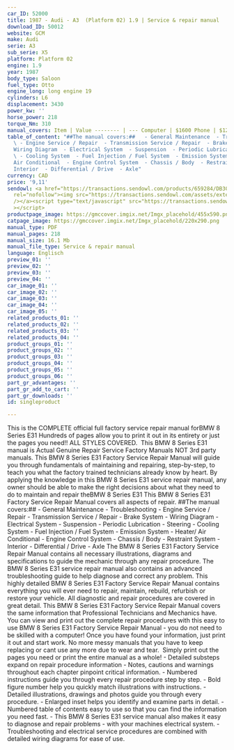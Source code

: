 ```yaml
---
car_ID: 52000
title: 1987 - Audi - A3  (Platform 02) 1.9 | Service & repair manual
download_ID: 50012
website: GCM
make: Audi
serie: A3
sub_serie: X5
platform: Platform 02
engine: 1.9
year: 1987
body_type: Saloon
fuel_type: Otto
engine_long: long engine 19
cylinders: L6
displacement: 3430
power_kw: ''
horse_power: 218
torque_Nm: 310
manual_covers: Item | Value -------- | --- Computer | $1600 Phone | $12 Pipe | $19
table_of_content: "##The manual covers:##   - General Maintenance  - Troubleshooting
  \ - Engine Service / Repair  - Transmission Service / Repair  - Brake System  -
  Wiring Diagram  - Electrical System  - Suspension  - Periodic Lubrication  - Steering
  \ - Cooling System  - Fuel Injection / Fuel System  - Emission System  - Heater/
  Air Conditional  - Engine Control System  - Chassis / Body  - Restraint System  -
  Interior  - Differential / Drive  - Axle"
currency: CAD
price: '9,11'
sendowl: <a href="https://transactions.sendowl.com/products/659284/DB30BBE0/add_to_cart"
  rel="nofollow"><img src="https://transactions.sendowl.com/assets/external/add-to-cart.png"
  /></a><script type="text/javascript" src="https://transactions.sendowl.com/assets/sendowl.js"
  ></script>
productpage_image: https://gmccover.imgix.net/Imgx_placehold/455x590.png
catpage_image: https://gmccover.imgix.net/Imgx_placehold/220x290.png
manual_type: PDF
manual_pages: 218
manual_size: 16.1 Mb
manual_file_type: Service & repair manual
language: Englisch
preview_01: ''
preview_02: ''
preview_03: ''
preview_04: ''
car_image_01: ''
car_image_02: ''
car_image_03: ''
car_image_04: ''
car_image_05: ''
related_products_01: ''
related_products_02: ''
related_products_03: ''
related_products_04: ''
product_groups_01: ''
product_groups_02: ''
product_groups_03: ''
product_groups_04: ''
product_groups_05: ''
product_groups_06: ''
part_gr_advantages: ''
part_gr_add_to_cart: ''
part_gr_downloads: ''
id: singleproduct

---
```

This is the COMPLETE official full factory service repair manual forBMW 8 Series E31 Hundreds of pages allow you to print it out in its entirety or just the pages you need!! ALL STYLES COVERED.&nbsp;  This BMW 8 Series E31 manual is Actual Genuine Repair Service Factory Manuals NOT 3rd party manuals.  This BMW 8 Series E31 Factory Service Repair Manual will guide you through fundamentals of maintaining and repairing, step-by-step, to teach you what the factory trained technicians already know by heart. By applying the knowledge in this BMW 8 Series E31 service repair manual, any owner should be able to make the right decisions about what they need to do to maintain and repair theBMW 8 Series E31  This BMW 8 Series E31 Factory Service Repair Manual covers all aspects of repair.  ##The manual covers:##   - General Maintenance  - Troubleshooting  - Engine Service / Repair  - Transmission Service / Repair  - Brake System  - Wiring Diagram  - Electrical System  - Suspension  - Periodic Lubrication  - Steering  - Cooling System  - Fuel Injection / Fuel System  - Emission System  - Heater/ Air Conditional  - Engine Control System  - Chassis / Body  - Restraint System  - Interior  - Differential / Drive  - Axle  The BMW 8 Series E31 Factory Service Repair Manual contains all necessary illustrations, diagrams and specifications to guide the mechanic through any repair procedure. The BMW 8 Series E31 service repair manual also contains an advanced troubleshooting guide to help diagnose and correct any problem.  This highly detailed BMW 8 Series E31 Factory Service Repair Manual contains everything you will ever need to repair, maintain, rebuild, refurbish or restore your vehicle. All diagnostic and repair procedures are covered in great detail. This BMW 8 Series E31 Factory Service Repair Manual covers the same information that Professional Technicians and Mechanics have.  You can view and print out the complete repair procedures with this easy to use BMW 8 Series E31 Factory Service Repair Manual - you do not need to be skilled with a computer! Once you have found your information, just print it out and start work. No more messy manuals that you have to keep replacing or cant use any more due to wear and tear.&nbsp;  Simply print out the pages you need or print the entire manual as a whole!   - Detailed substeps expand on repair procedure information  - Notes, cautions and warnings throughout each chapter pinpoint critical information.  - Numbered instructions guide you through every repair procedure step by step.  - Bold figure number help you quickly match illustrations with instructions.  - Detailed illustrations, drawings and photos guide you through every procedure.  - Enlarged inset helps you identify and examine parts in detail.  - Numbered table of contents easy to use so that you can find the information you need fast.  - This BMW 8 Series E31 service manual also makes it easy to diagnose and repair problems  - with your machines electrical system.   - Troubleshooting and electrical service procedures are combined with detailed wiring diagrams for ease of use.
